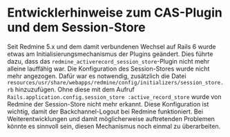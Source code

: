 # Entwicklerhinweise zum CAS-Plugin und dem Session-Store
Seit Redmine 5.x und dem damit verbundenen Wechsel auf Rails 6 wurde etwas am Initialisierungsmechanismus der Plugins geändert.
Dies führte dazu, dass das `redmine_activerecord_session_store`-Plugin nicht mehr alleine lauffähig war.
Die Konfiguration des Session-Stores wurde nicht mehr angezogen.
Dafür war es notwendig, zusätzlich die Datei `resources/usr/share/webapps/redmine/config/initializers/session_store.rb` hinzuzufügen.
Ohne diese mit dem Aufruf `Rails.application.config.session_store :active_record_store` wurde von Redmine der Session-Store nicht mehr erkannt.
Diese Konfiguration ist wichtig, damit der Backchannel-Logout bei Redmine funktioniert. Bei Weiterentwicklungen und damit möglicherweise auftretenden
Problemen könnte es sinnvoll sein, diesen Mechanismus noch einmal zu überarbeiten.
